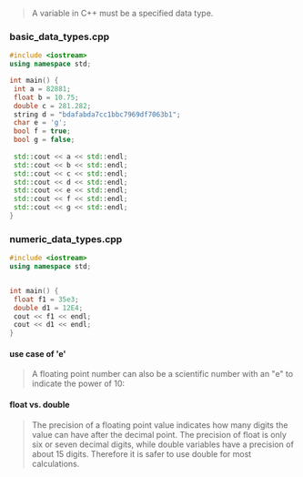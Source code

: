 > A variable in C++ must be a specified data type.
 
 
 
 ### basic_data_types.cpp
 ```cpp
 #include <iostream>
using namespace std;

int main() {
  int a = 82881;
  float b = 10.75;
  double c = 281.282;
  string d = "bdafabda7cc1bbc7969df7063b1";
  char e = 'g';
  bool f = true;
  bool g = false;
  
  std::cout << a << std::endl;
  std::cout << b << std::endl;
  std::cout << c << std::endl;
  std::cout << d << std::endl;
  std::cout << e << std::endl;
  std::cout << f << std::endl;
  std::cout << g << std::endl;
}
 ```
 
 
 ### numeric_data_types.cpp
 ```cpp
 #include <iostream>
using namespace std;


int main() {
  float f1 = 35e3;
  double d1 = 12E4;
  cout << f1 << endl;
  cout << d1 << endl;
}
 ```
 
#### use case of 'e'
> A floating point number can also be a scientific number with an "e" to indicate the power of 10:

#### float vs. double

> The precision of a floating point value indicates how many digits the value can have after the decimal point. The precision of float is only six or seven decimal digits, while double variables have a precision of about 15 digits. Therefore it is safer to use double for most calculations.

